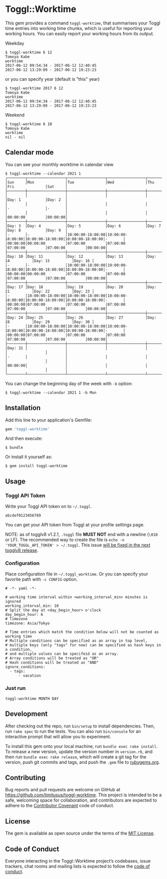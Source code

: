# Toggl::Worktime

This gem provides a command `toggl-worktime`, that summarises your Toggl time entries into working time chunks, which is useful for reporting your working hours.
You can easily report your working hours from its output.

Weekday

```console
$ toggl-worktime 6 12
Tomoya Kabe
worktime
2017-06-12 09:54:34 - 2017-06-12 12:40:45
2017-06-12 13:29:09 - 2017-06-12 19:23:23
```

or you can specify year (default is "this" year)

```console
$ toggl-worktime 2017 6 12
Tomoya Kabe
worktime
2017-06-12 09:54:34 - 2017-06-12 12:40:45
2017-06-12 13:29:09 - 2017-06-12 19:23:23
```


Weekend

```console
$ toggl-worktime 6 10
Tomoya Kabe
worktime
nil - nil
```

## Calendar mode

You can see your monthly worktime in calendar view

```console
$ toggl-worktime --calendar 2021 1
┌────────┬─────────────────┬─────────────────┬─────────────────┬─────────────────┬─────────────────┬────────┐
│Sun     │Mon              │Tue              │Wed              │Thu              │Fri              │Sat     │
├────────┼─────────────────┼─────────────────┼─────────────────┼─────────────────┼─────────────────┼────────┤
│        │                 │                 │                 │                 │Day: 1           │Day: 2  │
│        │                 │                 │                 │                 │-                │-       │
│        │                 │                 │                 │                 │00:00:00         │00:00:00│
├────────┼─────────────────┼─────────────────┼─────────────────┼─────────────────┼─────────────────┼────────┤
│Day: 3  │Day: 4           │Day: 5           │Day: 6           │Day: 7           │Day: 8           │Day: 9  │
│-       │-                │10:00:00-18:00:00│10:00:00-18:00:00│10:00:00-18:00:00│10:00:00-18:00:00│-       │
│00:00:00│00:00:00         │07:00:00         │07:00:00         │07:00:00         │07:00:00         │00:00:00│
├────────┼─────────────────┼─────────────────┼─────────────────┼─────────────────┼─────────────────┼────────┤
│Day: 10 │Day: 11          │Day: 12          │Day: 13          │Day: 14          │Day: 15          │Day: 16 │
│-       │-                │10:00:00-18:00:00│10:00:00-18:00:00│10:00:00-18:00:00│10:00:00-18:00:00│-       │
│00:00:00│00:00:00         │07:00:00         │07:00:00         │07:00:00         │07:00:00         │00:00:00│
├────────┼─────────────────┼─────────────────┼─────────────────┼─────────────────┼─────────────────┼────────┤
│Day: 17 │Day: 18          │Day: 19          │Day: 20          │Day: 21          │Day: 22          │Day: 23 │
│-       │10:00:00-18:00:00│10:00:00-18:00:00│10:00:00-18:00:00│10:00:00-18:00:00│10:00:00-18:00:00│-       │
│00:00:00│07:00:00         │07:00:00         │07:00:00         │07:00:00         │07:00:00         │00:00:00│
├────────┼─────────────────┼─────────────────┼─────────────────┼─────────────────┼─────────────────┼────────┤
│Day: 24 │Day: 25          │Day: 26          │Day: 27          │Day: 28          │Day: 29          │Day: 30 │
│-       │10:00:00-18:00:00│10:00:00-18:00:00│10:00:00-18:00:00│10:00:00-18:00:00│10:00:00-18:00:00│-       │
│00:00:00│07:00:00         │07:00:00         │07:00:00         │07:00:00         │07:00:00         │00:00:00│
├────────┼─────────────────┼─────────────────┼─────────────────┼─────────────────┼─────────────────┼────────┤
│Day: 31 │                 │                 │                 │                 │                 │        │
│-       │                 │                 │                 │                 │                 │        │
│00:00:00│                 │                 │                 │                 │                 │        │
└────────┴─────────────────┴─────────────────┴─────────────────┴─────────────────┴─────────────────┴────────┘
```

You can change the beginning day of the week with `-b` option:

```console
$ toggl-worktime --calendar 2021 1 -b Mon
```

## Installation

Add this line to your application's Gemfile:

```ruby
gem 'toggl-worktime'
```

And then execute:

    $ bundle

Or install it yourself as:

    $ gem install toggl-worktime

## Usage

### Toggl API Token

Write your Toggl API token on to `~/.toggl`.

```
abcdef0123456789
```

You can get your API token from Toggl at your profile settings page.

NOTE: as of togglv8 v1.2.1, `.toggl` file **MUST NOT** end with a newline (`\010` or LF).
The recommended way to create the file is `echo -n 'YOUR_TOGGL_API_TOKEN' > ~/.toggl`.
This issue [will be fixed in the next togglv8 release](https://github.com/kanet77/togglv8/pull/21).

### Configuration

Place configuration file in `~/.toggl_worktime`.
Or you can specify your favorite path with `-c CONFIG` option.

```
# -*- yaml -*-

# working time interval within <working_interval_min> minutes is ignored
working_interval_min: 10
# Split the day at <day_begin_hour> o'clock
day_begin_hour: 6
# Timezone
timezone: Asia/Tokyo

# Time entries which match the condition below will not be counted as working time
# Multiple conditions can be specified as an array in top level,
# multiple keys (only "tags" for now) can be specified as hash keys in a condition,
# and multiple values can be specifeid as an array.
# Array conditions will be treated as "OR"
# Hash conditions will be treated as "AND"
ignore_conditions:
  - tags:
      - vacation
```

### Just run

```console
toggl-worktime MONTH DAY
```

## Development

After checking out the repo, run `bin/setup` to install dependencies. Then, run `rake spec` to run the tests. You can also run `bin/console` for an interactive prompt that will allow you to experiment.

To install this gem onto your local machine, run `bundle exec rake install`. To release a new version, update the version number in `version.rb`, and then run `bundle exec rake release`, which will create a git tag for the version, push git commits and tags, and push the `.gem` file to [rubygems.org](https://rubygems.org).

## Contributing

Bug reports and pull requests are welcome on GitHub at https://github.com/limitusus/toggl-worktime. This project is intended to be a safe, welcoming space for collaboration, and contributors are expected to adhere to the [Contributor Covenant](http://contributor-covenant.org) code of conduct.

## License

The gem is available as open source under the terms of the [MIT License](http://opensource.org/licenses/MIT).

## Code of Conduct

Everyone interacting in the Toggl::Worktime project’s codebases, issue trackers, chat rooms and mailing lists is expected to follow the [code of conduct](https://github.com/limitusus/toggl-worktime/blob/master/CODE_OF_CONDUCT.md).
